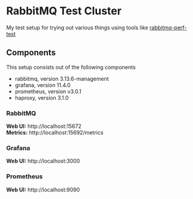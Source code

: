 # RabbitMQ Test Cluster
My test setup for trying out various things using tools like [rabbitmq-perf-test](https://github.com/rabbitmq/rabbitmq-perf-test)

## Components
This setup consists out of the following components

* rabbitmq, version 3.13.6-management
* grafana, version 11.4.0
* prometheus, version v3.0.1
* haproxy, version 3.1.0

### RabbitMQ
**Web UI:** http://localhost:15672 \
**Metrics:** http://localhost:15692/metrics

### Grafana
**Web UI:** http://localhost:3000

### Prometheus
**Web UI:** http://localhost:9090